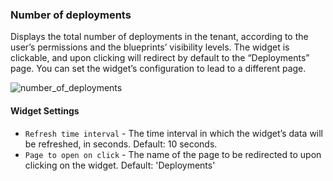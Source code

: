 ### Number of deployments
Displays the total number of deployments in the tenant, according to the user’s permissions and the blueprints’ visibility levels. 
The widget is clickable, and upon clicking will redirect by default to the “Deployments” page. You can set the widget’s configuration to lead to a different page. 

![number_of_deployments]( https://docs.cloudify.co/latest/images/ui/widgets/num_of_deployments.png )

#### Widget Settings
* `Refresh time interval` - The time interval in which the widget’s data will be refreshed, in seconds. Default: 10 seconds.
* `Page to open on click` -  The name of the page to be redirected to upon clicking on the widget. Default: 'Deployments'